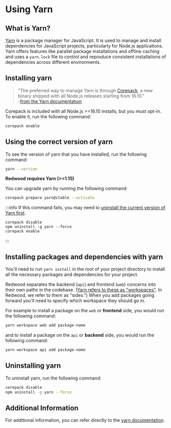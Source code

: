 # Using Yarn

## What is Yarn?

[Yarn](https://yarnpkg.com/) is a package manager for JavaScript. It is used to manage and install dependencies for JavaScript projects, particularly for Node.js applications. Yarn offers features like parallel package installations and offline caching and uses a `yarn.lock` file to control and reproduce consistent installations of dependencies across different environments.

## Installing yarn

> "The preferred way to manage Yarn is through [Corepack](https://nodejs.org/dist/latest/docs/api/corepack.html), a new binary shipped with all Node.js releases starting from 16.10." <br />-[from the Yarn documentation](https://yarnpkg.com/getting-started/install)

Corepack is included with all Node.js >=16.10 installs, but you must opt-in. To enable it, run the following command:

```bash
corepack enable
```

## Using the correct version of yarn

To see the version of yarn that you have installed, run the following command:

```bash
yarn --version
```

**Redwood requires Yarn (>=1.15)**

You can upgrade yarn by running the following command:

```bash
corepack prepare yarn@stable --activate
```

:::info
If this command fails, you may need to [uninstall the current version of Yarn first](#uninstalling-yarn).

```terminal
corepack disable
npm uninstall -g yarn --force
corepack enable
```
:::

## Installing packages and dependencies with yarn

You'll need to run `yarn install` in the root of your project directory to install all the necessary packages and dependencies for your project.

Redwood separates the backend (`api`) and frontend (`web`) concerns into their own paths in the codebase. ([Yarn refers to these as "workspaces"](https://yarnpkg.com/features/workspaces). In Redwood, we refer to them as "sides.") When you add packages going forward you'll need to specify which workspace they should go in.

For example to install a package on the `web` or **frontend** side, you would run the following command:

```bash
yarn workspace web add package-name
```

and to install a package on the `api` or **backend** side, you would run the following command:

```bash
yarn workspace api add package-name
```

## Uninstalling yarn

To uninstall yarn, run the following command:

```bash
corepack disable
npm uninstall -g yarn --force
```

## Additional Information

For additional information, you can refer directly to the [yarn documentation](https://yarnpkg.com/).
